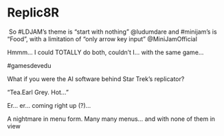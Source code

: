 # Replic8R
​ So #LDJAM’s theme is “start with nothing” @ludumdare and #minijam’s is “Food”, 
with a limitation of “only arrow key input” @MiniJamOfficial 

Hmmm… I could TOTALLY do both, couldn’t I… with the same game…

#gamesdevedu

What if you were the AI software behind Star Trek’s replicator?

“Tea.Earl Grey. Hot…” 

Er… er… coming right up (?)… 

A nightmare in menu form. Many many menus… and with none of them in view
